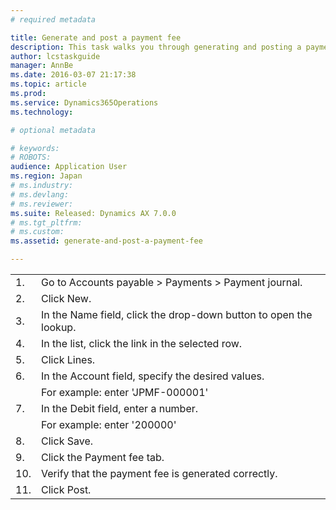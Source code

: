 ```yaml
---
# required metadata

title: Generate and post a payment fee
description: This task walks you through generating and posting a payment fee for Japan. This task was created using the demo data company JPMF.
author: lcstaskguide
manager: AnnBe
ms.date: 2016-03-07 21:17:38
ms.topic: article
ms.prod: 
ms.service: Dynamics365Operations
ms.technology: 

# optional metadata

# keywords: 
# ROBOTS: 
audience: Application User
ms.region: Japan
# ms.industry: 
# ms.devlang: 
# ms.reviewer: 
ms.suite: Released: Dynamics AX 7.0.0
# ms.tgt_pltfrm: 
# ms.custom: 
ms.assetid: generate-and-post-a-payment-fee

---
```


|     |                                                                   |
|-----|-------------------------------------------------------------------|
| 1.  | Go to Accounts payable &gt; Payments &gt; Payment journal.        |
| 2.  | Click New.                                                        |
| 3.  | In the Name field, click the drop-down button to open the lookup. |
| 4.  | In the list, click the link in the selected row.                  |
| 5.  | Click Lines.                                                      |
| 6.  | In the Account field, specify the desired values.                 |
|     | For example: enter 'JPMF-000001'                                  |
| 7.  | In the Debit field, enter a number.                               |
|     | For example: enter '200000'                                       |
| 8.  | Click Save.                                                       |
| 9.  | Click the Payment fee tab.                                        |
| 10. | Verify that the payment fee is generated correctly.               |
| 11. | Click Post.                                                       |




